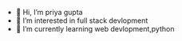- 👋 Hi, I’m priya gupta
- 👀 I’m interested in full stack devlopment
- 🌱 I’m currently learning web devlopment,python


<!---
priya29jps/priya29jps is a ✨ special ✨ repository because its `README.md` (this file) appears on your GitHub profile.
You can click the Preview link to take a look at your changes.
--->
